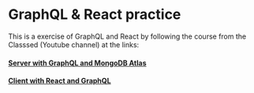 # GraphQL & React practice

This is a exercise of GraphQL and React by following the course from the Classsed (Youtube channel) at the links:

#### [Server with GraphQL and MongoDB Atlas](https://www.youtube.com/playlist?list=PLMhAeHCz8S3_CTiWMQhL6YxX7vZ7z84Zo)

#### [Client with React and GraphQL](https://www.youtube.com/playlist?list=PLMhAeHCz8S3_pgb-j51QnCEhXNj5oyl8n)
